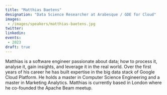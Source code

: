 ```yaml
---
title: "Matthias Baetens"
designation: "Data Science Researcher at Arabesque / GDE for Cloud"
images:
 - /images/speakers/matthias-baetens.jpg
twitter: 
linkedin: 
events:
 - 2023
draft: true
---
```


Matthias is a software engineer passionate about data; how to process it, analyse it, gain insights, and leverage it in the real world. Over the first years of his career he has built expertise in the big data stack of Google Cloud Platform. He holds a master in Computer Science Engineering and a master in Marketing Analytics. Matthias is currently based in London where he co-founded the Apache Beam meetup.